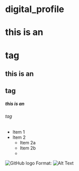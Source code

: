 # digital_profile
# this is an <h1> tag
## this is an <h2> tag
##### this is an <h6> tag



* Item 1
* Item 2
   * Item 2a
   * Item 2b
   * 
  
  
  
![GitHub logo](/images/logo.png)
Format: ![Alt Text](https://media.nature.com/lw800/magazine-assets/d41586-020-01430-5/d41586-020-01430-5_17977552.jpg)
